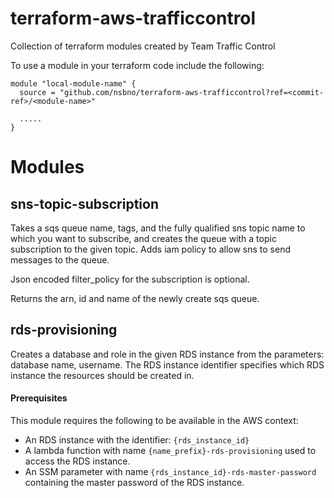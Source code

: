 # terraform-aws-trafficcontrol
Collection of terraform modules created by Team Traffic Control

To use a module in your terraform code include the following:

```
module "local-module-name" {
  source = "github.com/nsbno/terraform-aws-trafficcontrol?ref=<commit-ref>/<module-name>"

  .....
}
```

# Modules
## sns-topic-subscription
Takes a sqs queue name, tags, and the fully qualified sns topic name to which you want to subscribe, and creates the queue with 
a topic subscription to the given topic. Adds iam policy to allow sns to send messages to the queue.

Json encoded filter_policy for the subscription is optional.

Returns the arn, id and name of the newly create sqs queue.

## rds-provisioning
Creates a database and role in the given RDS instance from the parameters: database name, username.
The RDS instance identifier specifies which RDS instance the resources should be created in.

#### Prerequisites
This module requires the following to be available in the AWS context:
* An RDS instance with the identifier: `{rds_instance_id}`
* A lambda function with name `{name_prefix}-rds-provisioning` used to access the RDS instance.
* An SSM parameter with name `{rds_instance_id}-rds-master-password` containing the master password of the RDS instance. 